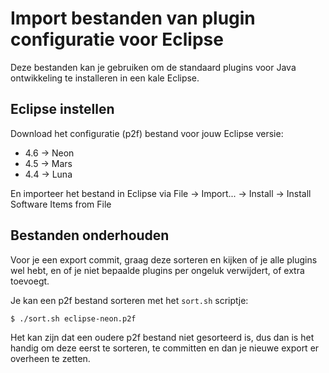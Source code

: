 # Import bestanden van plugin configuratie voor Eclipse

Deze bestanden kan je gebruiken om de standaard plugins voor Java
ontwikkeling te installeren in een kale Eclipse.

## Eclipse instellen

Download het configuratie (p2f) bestand voor jouw Eclipse versie:

- 4.6 -> Neon
- 4.5 -> Mars
- 4.4 -> Luna

En importeer het bestand in Eclipse via File -> Import... -> Install -> Install Software Items from File

## Bestanden onderhouden

Voor je een export commit, graag deze sorteren en kijken of je alle
plugins wel hebt, en of je niet bepaalde plugins per ongeluk
verwijdert, of extra toevoegt.

Je kan een p2f bestand sorteren met het `sort.sh` scriptje:

```
$ ./sort.sh eclipse-neon.p2f
```

Het kan zijn dat een oudere p2f bestand niet gesorteerd is, dus dan is
het handig om deze eerst te sorteren, te committen en dan je nieuwe
export er overheen te zetten.

